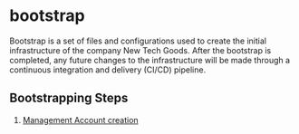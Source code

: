 # bootstrap
Bootstrap is a set of files and configurations used to create the initial infrastructure of the company New Tech Goods. After the bootstrap is completed, any future changes to the infrastructure will be made through a continuous integration and delivery (CI/CD) pipeline.

## Bootstrapping Steps
1. [Management Account creation](docs/01_management_account_creation.md)
